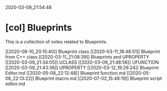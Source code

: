 2020-03-09_21:54:48

# [col] Blueprints
This is a collection of notes related to Blueprints.

[[2020-08-10_20:15:40]] Blueprint class
[[2020-03-11_18:48:51]] Blueprint from C++ class
[[2020-03-11_21:08:39]] Blueprints and UPROPERTY
[[2020-03-09_21:34:05]] UCLASS
[[2020-03-09_21:48:56]] UFUNCTION
[[2020-03-09_21:43:36]] UPROPERTY
[[2020-03-12_19:29:24]] Blueprint Editor.md
[[2020-05-08_22:12:48]] Blueprint function.md
[[2020-05-08_22:13:22]] Blueprint macro.md
[[2020-07-02_15:48:19]] Blueprint script editor.md
